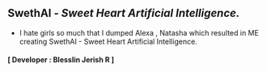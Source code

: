 ## SwethAI _- Sweet Heart Artificial Intelligence._
- I hate girls so much that I dumped Alexa , Natasha which resulted in ME creating SwethAI - Sweet Heart Artificial Intelligence.
#### **[ Developer : Blesslin Jerish R ]**
